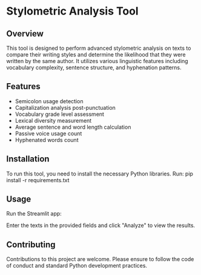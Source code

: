 # Stylometric Analysis Tool

## Overview
This tool is designed to perform advanced stylometric analysis on texts to compare their writing styles and determine the likelihood that they were written by the same author. It utilizes various linguistic features including vocabulary complexity, sentence structure, and hyphenation patterns.

## Features
- Semicolon usage detection
- Capitalization analysis post-punctuation
- Vocabulary grade level assessment
- Lexical diversity measurement
- Average sentence and word length calculation
- Passive voice usage count
- Hyphenated words count

## Installation
To run this tool, you need to install the necessary Python libraries. Run:
pip install -r requirements.txt


## Usage
Run the Streamlit app:

Enter the texts in the provided fields and click "Analyze" to view the results.

## Contributing
Contributions to this project are welcome. Please ensure to follow the code of conduct and standard Python development practices.
